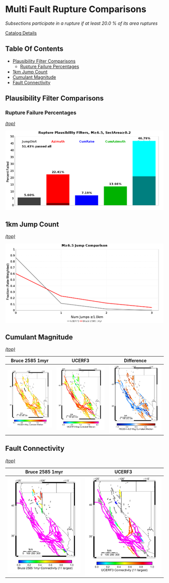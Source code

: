 # Multi Fault Rupture Comparisons

*Subsections participate in a rupture if at least 20.0 % of its area ruptures*

[Catalog Details](../#bruce-2585-1myr)

## Table Of Contents
* [Plausibility Filter Comparisons](#plausibility-filter-comparisons)
  * [Rupture Failure Percentages](#rupture-failure-percentages)
* [1km Jump Count](#1km-jump-count)
* [Cumulant Magnitude](#cumulant-magnitude)
* [Fault Connectivity](#fault-connectivity)
## Plausibility Filter Comparisons

### Rupture Failure Percentages
*[(top)](#table-of-contents)*


![Plausibility Filter](resources/filters_m6.5_skip5000_sectArea0.2.png)
## 1km Jump Count
*[(top)](#table-of-contents)*


![Plausibility Filter](resources/jumps_1.0km.png)

## Cumulant Magnitude
*[(top)](#table-of-contents)*


| Bruce 2585 1myr | UCERF3 | Difference |
|-----|-----|-----|
| ![Bruce 2585 1myr](resources/mag_cumulant_medians_rsqsim.png) | ![UCERF3](resources/mag_cumulant_medians_ucerf3.png) | ![Difference](resources/mag_cumulant_medians_diff.png) |

## Fault Connectivity
*[(top)](#table-of-contents)*


| Bruce 2585 1myr | UCERF3 |
|-----|-----|
| ![Bruce 2585 1myr](resources/connectivity_rsqsim.png) | ![UCERF3](resources/connectivity_ucerf3.png) |


